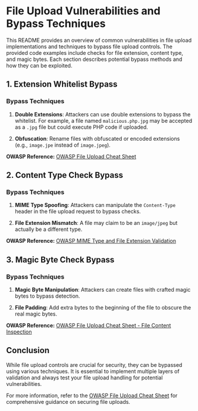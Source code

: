 # File Upload Vulnerabilities and Bypass Techniques

This README provides an overview of common vulnerabilities in file upload implementations and techniques to bypass file upload controls. The provided code examples include checks for file extension, content type, and magic bytes. Each section describes potential bypass methods and how they can be exploited.

## 1. Extension Whitelist Bypass

### Bypass Techniques

1. **Double Extensions**: Attackers can use double extensions to bypass the whitelist. For example, a file named `malicious.php.jpg` may be accepted as a `.jpg` file but could execute PHP code if uploaded.

2. **Obfuscation**: Rename files with obfuscated or encoded extensions (e.g., `image.jpe` instead of `image.jpeg`).

**OWASP Reference:** [OWASP File Upload Cheat Sheet](https://cheatsheetseries.owasp.org/cheatsheets/File_Upload_Cheat_Sheet.html)

## 2. Content Type Check Bypass

### Bypass Techniques

1. **MIME Type Spoofing**: Attackers can manipulate the `Content-Type` header in the file upload request to bypass checks.

2. **File Extension Mismatch**: A file may claim to be an `image/jpeg` but actually be a different type.

**OWASP Reference:** [OWASP MIME Type and File Extension Validation](https://owasp.org/www-community/controls/MIME_type)

## 3. Magic Byte Check Bypass

### Bypass Techniques

1. **Magic Byte Manipulation**: Attackers can create files with crafted magic bytes to bypass detection.

2. **File Padding**: Add extra bytes to the beginning of the file to obscure the real magic bytes.

**OWASP Reference:** [OWASP File Upload Cheat Sheet - File Content Inspection](https://cheatsheetseries.owasp.org/cheatsheets/File_Upload_Cheat_Sheet.html)

## Conclusion

While file upload controls are crucial for security, they can be bypassed using various techniques. It is essential to implement multiple layers of validation and always test your file upload handling for potential vulnerabilities.

For more information, refer to the [OWASP File Upload Cheat Sheet](https://cheatsheetseries.owasp.org/cheatsheets/File_Upload_Cheat_Sheet.html) for comprehensive guidance on securing file uploads.

